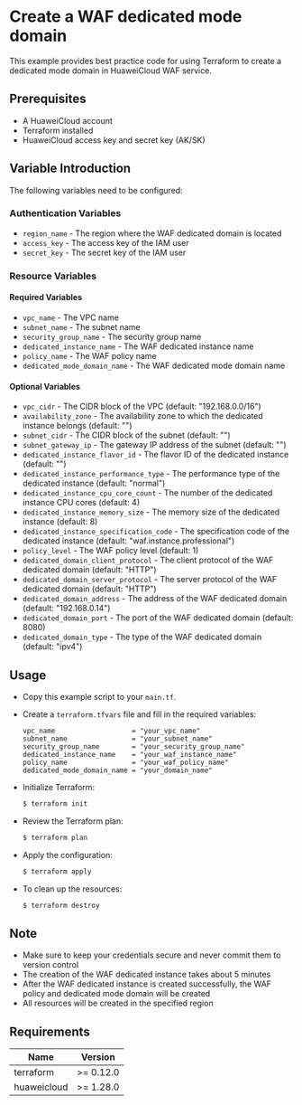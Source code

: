 # Create a WAF dedicated mode domain

This example provides best practice code for using Terraform to create a dedicated mode domain in HuaweiCloud
WAF service.

## Prerequisites

* A HuaweiCloud account
* Terraform installed
* HuaweiCloud access key and secret key (AK/SK)

## Variable Introduction

The following variables need to be configured:

### Authentication Variables

* `region_name` - The region where the WAF dedicated domain is located
* `access_key`  - The access key of the IAM user
* `secret_key`  - The secret key of the IAM user

### Resource Variables

#### Required Variables

* `vpc_name` - The VPC name
* `subnet_name` - The subnet name
* `security_group_name` - The security group name
* `dedicated_instance_name` - The WAF dedicated instance name
* `policy_name` - The WAF policy name
* `dedicated_mode_domain_name` - The WAF dedicated mode domain name

#### Optional Variables

* `vpc_cidr` - The CIDR block of the VPC (default: "192.168.0.0/16")
* `availability_zone` - The availability zone to which the dedicated instance belongs (default: "")
* `subnet_cidr` - The CIDR block of the subnet (default: "")
* `subnet_gateway_ip` - The gateway IP address of the subnet (default: "")
* `dedicated_instance_flavor_id` - The flavor ID of the dedicated instance (default: "")
* `dedicated_instance_performance_type` - The performance type of the dedicated instance (default: "normal")
* `dedicated_instance_cpu_core_count` - The number of the dedicated instance CPU cores (default: 4)
* `dedicated_instance_memory_size` - The memory size of the dedicated instance (default: 8)
* `dedicated_instance_specification_code` - The specification code of the dedicated instance (default: "waf.instance.professional")
* `policy_level` - The WAF policy level (default: 1)
* `dedicated_domain_client_protocol` - The client protocol of the WAF dedicated domain (default: "HTTP")
* `dedicated_domain_server_protocol` - The server protocol of the WAF dedicated domain (default: "HTTP")
* `dedicated_domain_address` - The address of the WAF dedicated domain (default: "192.168.0.14")
* `dedicated_domain_port` - The port of the WAF dedicated domain (default: 8080)
* `dedicated_domain_type` - The type of the WAF dedicated domain (default: "ipv4")

## Usage

* Copy this example script to your `main.tf`.

* Create a `terraform.tfvars` file and fill in the required variables:

  ```hcl
  vpc_name                   = "your_vpc_name"
  subnet_name                = "your_subnet_name"
  security_group_name        = "your_security_group_name"
  dedicated_instance_name    = "your_waf_instance_name"
  policy_name                = "your_waf_policy_name"
  dedicated_mode_domain_name = "your_domain_name"
  ```

* Initialize Terraform:

  ```bash
  $ terraform init
  ```

* Review the Terraform plan:

  ```bash
  $ terraform plan
  ```

* Apply the configuration:

  ```bash
  $ terraform apply
  ```

* To clean up the resources:

  ```bash
  $ terraform destroy
  ```

## Note

* Make sure to keep your credentials secure and never commit them to version control
* The creation of the WAF dedicated instance takes about 5 minutes
* After the WAF dedicated instance is created successfully, the WAF policy and dedicated mode domain will be created
* All resources will be created in the specified region

## Requirements

| Name | Version |
| ---- | ---- |
| terraform | >= 0.12.0 |
| huaweicloud | >= 1.28.0 |
